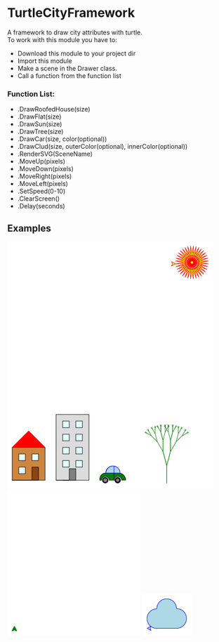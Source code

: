 # TurtleCityFramework
A framework to draw city attributes with turtle.  
To work with this module you have to:
* Download this module to your project dir
* Import this module
* Make a scene in the Drawer class.  
* Call a function from the function list  

### Function List:
* .DrawRoofedHouse(size)
* .DrawFlat(size)
* .DrawSun(size)
* .DrawTree(size)
* .DrawCar(size, color(optional))
* .DrawClud(size, outerColor(optional), innerColor(optional))
* .RenderSVG(SceneName)
* .MoveUp(pixels)
* .MoveDown(pixels)
* .MoveRight(pixels)
* .MoveLeft(pixels)
* .SetSpeed(0-10)
* .ClearScreen()
* .Delay(seconds)

## Examples
![alt text](https://github.com/RafayelGardishyan/TurtleCityFramework/blob/master/Example2.png)
![alt text](https://github.com/RafayelGardishyan/TurtleCityFramework/blob/master/Example.gif)
![alt text](https://github.com/RafayelGardishyan/TurtleCityFramework/blob/master/Test.png)
